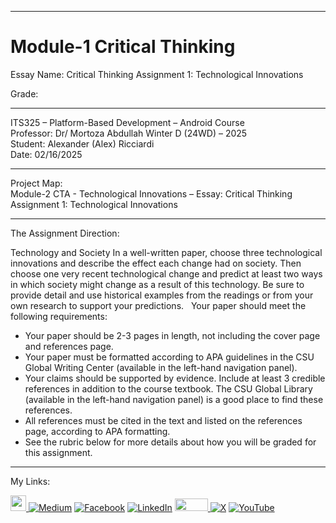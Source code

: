﻿-----------------------------------------------------------------------------------------------------------------------------
# Module-1 Critical Thinking 
Essay Name: Critical Thinking Assignment 1: Technological Innovations  

Grade: 

-----------------------------------------------------------------------------------------------------------------------------

ITS325 – Platform-Based Development – Android Course    
Professor: Dr/ Mortoza Abdullah
Winter D (24WD) – 2025   
Student: Alexander (Alex) Ricciardi  
Date: 02/16/2025  

-----------------------------------------------------------------------------------------------------------------------------

Project Map:   
Module-2 CTA - Technological Innovations – Essay: Critical Thinking Assignment 1: Technological Innovations   

-----------------------------------------------------------------------------------------------------------------------------

The Assignment Direction:    

Technology and Society
In a well-written paper, choose three technological innovations and describe the effect each change had on society. Then choose one very recent technological change and predict at least two ways in which society might change as a result of this technology. Be sure to provide detail and use historical examples from the readings or from your own research to support your predictions.
 
Your paper should meet the following requirements:  
- Your paper should be 2-3 pages in length, not including the cover page and references page.
- Your paper must be formatted according to APA guidelines in the CSU Global Writing Center (available in the left-hand navigation panel).
- Your claims should be supported by evidence. Include at least 3 credible references in addition to the course textbook. The CSU Global Library (available in the left-hand navigation panel) is a good place to find these references.
- All references must be cited in the text and listed on the references page, according to APA formatting.
- See the rubric below for more details about how you will be graded for this assignment.

-----------------------------------------------------------------------------------------------------------------------------

My Links:   

<span><a href="https://www.alexomegapy.com" target="_blank"><img width="25" height="25" src="https://github.com/user-attachments/assets/a8e0ea66-5d8f-43b3-8fff-2c3d74d57f53"></span>    [![Medium](https://img.shields.io/badge/Medium-12100E?style=for-the-badge&logo=medium&logoColor=whit)](https://medium.com/@alex.omegapy)    [![Facebook](https://img.shields.io/badge/Facebook-%231877F2.svg?logo=Facebook&logoColor=white)](https://www.facebook.com/profile.php?id=100089638857137)    [![LinkedIn](https://img.shields.io/badge/LinkedIn-%230077B5.svg?logo=linkedin&logoColor=white)](https://linkedin.com/in/alex-ricciardi)    <span><a href="https://www.threads.net/@alexomegapy?hl=en" target="_blank"><img width="53" height="20" src="https://github.com/user-attachments/assets/58c9e833-4501-42e4-b4fe-39ffafba99b2"></span>    [![X](https://img.shields.io/badge/X-black.svg?logo=X&logoColor=white)](https://x.com/AlexOmegapy)    [![YouTube](https://img.shields.io/badge/YouTube-%23FF0000.svg?logo=YouTube&logoColor=white)](https://www.youtube.com/channel/UC4rMaQ7sqywMZkfS1xGh2AA) 


